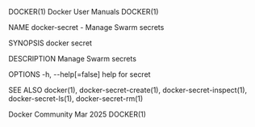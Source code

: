 DOCKER(1)							      Docker User Manuals							     DOCKER(1)

NAME
       docker-secret - Manage Swarm secrets

SYNOPSIS
       docker secret

DESCRIPTION
       Manage Swarm secrets

OPTIONS
       -h, --help[=false]      help for secret

SEE ALSO
       docker(1), docker-secret-create(1), docker-secret-inspect(1), docker-secret-ls(1), docker-secret-rm(1)

Docker Community							   Mar 2025								     DOCKER(1)
